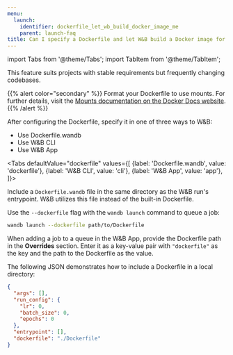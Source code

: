 ```yaml
---
menu:
  launch:
    identifier: dockerfile_let_wb_build_docker_image_me
    parent: launch-faq
title: Can I specify a Dockerfile and let W&B build a Docker image for me?
---
```


import Tabs from '@theme/Tabs';
import TabItem from '@theme/TabItem';

This feature suits projects with stable requirements but frequently changing codebases.

{{% alert color="secondary" %}}
Format your Dockerfile to use mounts. For further details, visit the [Mounts documentation on the Docker Docs website](https://docs.docker.com/build/guide/mounts/).
{{% /alert %}}


After configuring the Dockerfile, specify it in one of three ways to W&B:

* Use Dockerfile.wandb
* Use W&B CLI
* Use W&B App

<Tabs
  defaultValue="dockerfile"
  values={[
    {label: 'Dockerfile.wandb', value: 'dockerfile'},
    {label: 'W&B CLI', value: 'cli'},
    {label: 'W&B App', value: 'app'},
  ]}>
  <TabItem value="dockerfile">

Include a `Dockerfile.wandb` file in the same directory as the W&B run's entrypoint. W&B utilizes this file instead of the built-in Dockerfile. 

  </TabItem>
  <TabItem value="cli">

Use the `--dockerfile` flag with the `wandb launch` command to queue a job:

```bash
wandb launch --dockerfile path/to/Dockerfile
```

  </TabItem>
  <TabItem value="app">

When adding a job to a queue in the W&B App, provide the Dockerfile path in the **Overrides** section. Enter it as a key-value pair with `"dockerfile"` as the key and the path to the Dockerfile as the value.

The following JSON demonstrates how to include a Dockerfile in a local directory:

```json title="Launch job W&B App"
{
  "args": [],
  "run_config": {
    "lr": 0,
    "batch_size": 0,
    "epochs": 0
  },
  "entrypoint": [],
  "dockerfile": "./Dockerfile"
}
```

  </TabItem>
</Tabs>